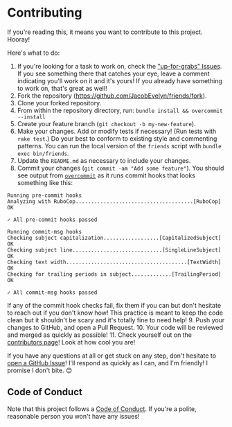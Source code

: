 # Contributing

If you're reading this, it means you want to contribute to this project. Hooray!

Here's what to do:

1. If you're looking for a task to work on, check the
["up-for-grabs" Issues](https://github.com/JacobEvelyn/friends/labels/upforgrabs). If you see something there that catches your
eye, leave a comment indicating you'll work on it and
it's yours! If you already have something to work on,
that's great as well!
2. Fork the repository (https://github.com/JacobEvelyn/friends/fork).
3. Clone your forked repository.
4. From within the repository directory, run:
`bundle install && overcommit --install`
5. Create your feature branch
(`git checkout -b my-new-feature`).
6. Make your changes. Add or modify tests if necessary!
(Run tests with `rake test`.) Do your best to conform to
existing style and commenting patterns. You can run the local version of the
`friends` script with `bundle exec bin/friends`.
7. Update the `README.md` as necessary to include your changes.
8. Commit your changes
(`git commit -am "Add some feature"`). You should see
output from
[`overcommit`](https://github.com/brigade/overcommit) as
it runs commit hooks that looks something like this:

  ```
  Running pre-commit hooks
  Analyzing with RuboCop......................................[RuboCop] OK

  ✓ All pre-commit hooks passed

  Running commit-msg hooks
  Checking subject capitalization..................[CapitalizedSubject] OK
  Checking subject line.............................[SingleLineSubject] OK
  Checking text width.......................................[TextWidth] OK
  Checking for trailing periods in subject.............[TrailingPeriod] OK

  ✓ All commit-msg hooks passed
  ```

  If any of the commit hook checks fail, fix them if you
  can but don't hesitate to reach out if you don't know
  how! This practice is meant to keep the code clean but
  it shouldn't be scary and it's totally fine to need
  help!
9. Push your changes to GitHub, and open a Pull Request.
10. Your code will be reviewed and merged as quickly as
possible!
11. Check yourself out on the [contributors page](https://github.com/JacobEvelyn/friends/graphs/contributors)! Look at how cool you are!

If you have any questions at all or get stuck on any step,
don't hesitate to
[open a GitHub Issue](https://github.com/JacobEvelyn/friends/issues/new)!
I'll respond as quickly as I can, and I'm friendly! I
promise I don't bite. 😊

## Code of Conduct

Note that this project follows a [Code of Conduct](https://github.com/JacobEvelyn/friends/blob/master/CODE_OF_CONDUCT.md).
If you're a polite, reasonable person you won't have any issues!
